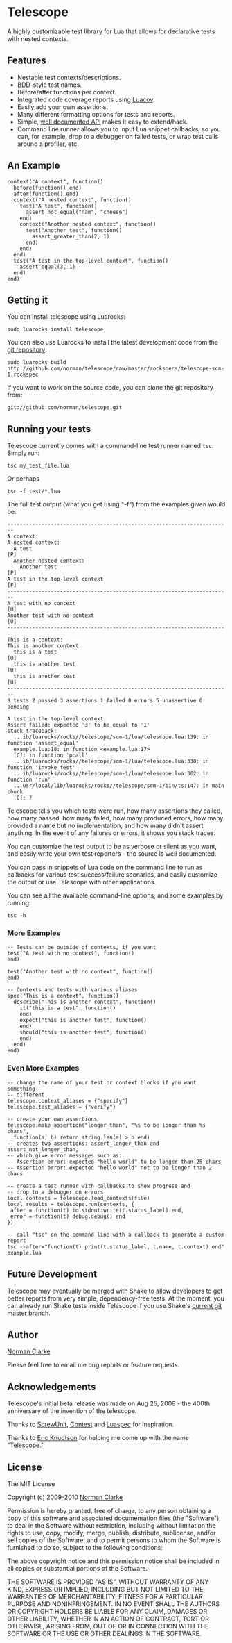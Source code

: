 # Telescope

A highly customizable test library for Lua that allows for declarative tests
with nested contexts.

## Features

* Nestable test contexts/descriptions.
* [BDD](http://en.wikipedia.org/wiki/Behavior_Driven_Development)-style test names.
* Before/after functions per context.
* Integrated code coverage reports using [Luacov](http://luacov.luaforge.net/).
* Easily add your own assertions.
* Many different formatting options for tests and reports.
* Simple, [well documented API](http://norman.github.com/telescope/files/telescope.html) makes it easy to extend/hack.
* Command line runner allows you to input Lua snippet callbacks, so you can, for example,
  drop to a debugger on failed tests, or wrap test calls around a profiler, etc.

## An Example

    context("A context", function()
      before(function() end)
      after(function() end)
      context("A nested context", function()
        test("A test", function()
          assert_not_equal("ham", "cheese")
        end)
        context("Another nested context", function()
          test("Another test", function()
            assert_greater_than(2, 1)
          end)
        end)
      end)
      test("A test in the top-level context", function()
        assert_equal(3, 1)
      end)
    end)

## Getting it

You can install telescope using Luarocks:

    sudo luarocks install telescope

You can also use Luarocks to install the latest development code from the [git
repository](http://github.com/norman/telescope):

    sudo luarocks build http://github.com/norman/telescope/raw/master/rockspecs/telescope-scm-1.rockspec

If you want to work on the source code, you can clone the git repository from:

    git://github.com/norman/telescope.git


## Running your tests

Telescope currently comes with a command-line test runner named `tsc`. Simply run:

    tsc my_test_file.lua

Or perhaps

    tsc -f test/*.lua

The full test output (what you get using "-f") from the examples given would be:

    ------------------------------------------------------------------------
    A context:
    A nested context:
      A test                                                             [P]
      Another nested context:
        Another test                                                     [P]
    A test in the top-level context                                      [F]
    ------------------------------------------------------------------------
    A test with no context                                               [U]
    Another test with no context                                         [U]
    ------------------------------------------------------------------------
    This is a context:
    This is another context:
      this is a test                                                     [U]
      this is another test                                               [U]
      this is another test                                               [U]
    ------------------------------------------------------------------------
    8 tests 2 passed 3 assertions 1 failed 0 errors 5 unassertive 0 pending

    A test in the top-level context:
    Assert failed: expected '3' to be equal to '1'
    stack traceback:
      ...ib/luarocks/rocks//telescope/scm-1/lua/telescope.lua:139: in function 'assert_equal'
      example.lua:18: in function <example.lua:17>
      [C]: in function 'pcall'
      ...ib/luarocks/rocks//telescope/scm-1/lua/telescope.lua:330: in function 'invoke_test'
      ...ib/luarocks/rocks//telescope/scm-1/lua/telescope.lua:362: in function 'run'
      ...usr/local/lib/luarocks/rocks//telescope/scm-1/bin/ts:147: in main chunk
      [C]: ?

Telescope tells you which tests were run, how many assertions they called,
how many passed, how many failed, how many produced errors, how many provided
a name but no implementation, and how many didn't assert anything. In the event
of any failures or errors, it shows you stack traces.

You can customize the test output to be as verbose or silent as you want, and
easily write your own test reporters - the source is well documented.

You can pass in snippets of Lua code on the command line to run as callbacks
for various test success/failure scenarios, and easily customize the output or
  use Telescope with other applications.

You can see all the available command-line options, and some examples by running:

    tsc -h

### More Examples

    -- Tests can be outside of contexts, if you want
    test("A test with no context", function()
    end)

    test("Another test with no context", function()
    end)

    -- Contexts and tests with various aliases
    spec("This is a context", function()
      describe("This is another context", function()
        it("this is a test", function()
        end)
        expect("this is another test", function()
        end)
        should("this is another test", function()
        end)
      end)
    end)

### Even More Examples

    -- change the name of your test or context blocks if you want something
    -- different
    telescope.context_aliases = {"specify"}
    telescope.test_aliases = {"verify"}

    -- create your own assertions
    telescope.make_assertion("longer_than", "%s to be longer than %s chars",
      function(a, b) return string.len(a) > b end)
    -- creates two assertions: assert_longer_than and assert_not_longer_than,
    -- which give error messages such as:
    -- Assertion error: expected "hello world" to be longer than 25 chars
    -- Assertion error: expected "hello world" not to be longer than 2 chars

    -- create a test runner with callbacks to show progress and
    -- drop to a debugger on errors
    local contexts = telescope.load_contexts(file)
    local results = telescope.run(contexts, {
     after = function(t) io.stdout:write(t.status_label) end,
     error = function(t) debug.debug() end
    })

    -- call "tsc" on the command line with a callback to generate a custom report
    tsc --after="function(t) print(t.status_label, t.name, t.context) end" example.lua

## Future Development

Telescope may eventually be merged with [Shake](http://shake.luaforge.net/) to
allow developers to get better reports from very simple, dependency-free tests.
At the moment, you can already run Shake tests inside Telescope if you use
Shake's [current git master branch](http://github.com/keplerproject/shake).

## Author

[Norman Clarke](mailto:norman@njclarke.com)

Please feel free to email me bug reports or feature requests.

## Acknowledgements

Telescope's initial beta release was made on Aug 25, 2009 - the 400th anniversary
of the invention of the telescope.

Thanks to [ScrewUnit](http://github.com/nathansobo/screw-unit/tree/master),
[Contest](http://github.com/citrusbyte/contest) and
[Luaspec](http://github.com/mirven/luaspec/) for inspiration.

Thanks to [Eric Knudtson](http://twitter.com/vikingux) for helping me come up with the
name "Telescope."

## License ##

The MIT License

Copyright (c) 2009-2010 [Norman Clarke](mailto:norman@njclarke.com)

Permission is hereby granted, free of charge, to any person obtaining a copy of
this software and associated documentation files (the "Software"), to deal in
the Software without restriction, including without limitation the rights to
use, copy, modify, merge, publish, distribute, sublicense, and/or sell copies
of the Software, and to permit persons to whom the Software is furnished to do
so, subject to the following conditions:

The above copyright notice and this permission notice shall be included in all
copies or substantial portions of the Software.

THE SOFTWARE IS PROVIDED "AS IS", WITHOUT WARRANTY OF ANY KIND, EXPRESS OR
IMPLIED, INCLUDING BUT NOT LIMITED TO THE WARRANTIES OF MERCHANTABILITY,
FITNESS FOR A PARTICULAR PURPOSE AND NONINFRINGEMENT. IN NO EVENT SHALL THE
AUTHORS OR COPYRIGHT HOLDERS BE LIABLE FOR ANY CLAIM, DAMAGES OR OTHER
LIABILITY, WHETHER IN AN ACTION OF CONTRACT, TORT OR OTHERWISE, ARISING FROM,
OUT OF OR IN CONNECTION WITH THE SOFTWARE OR THE USE OR OTHER DEALINGS IN THE
SOFTWARE.
